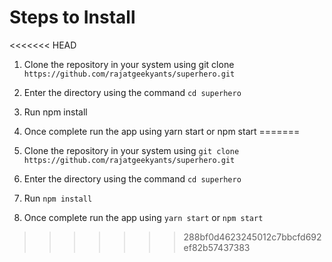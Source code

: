 # Steps to Install

<<<<<<< HEAD
1.  Clone the repository in your system using git clone `https://github.com/rajatgeekyants/superhero.git`

2.  Enter the directory using the command `cd superhero`

3.  Run npm install
4.  Once complete run the app using yarn start or npm start
=======
1. Clone the repository in your system using `git clone https://github.com/rajatgeekyants/superhero.git`
2. Enter the directory using the command `cd superhero`
3. Run `npm install`
4. Once complete run the app using `yarn start` or `npm start`
>>>>>>> 288bf0d4623245012c7bbcfd692ef82b57437383
